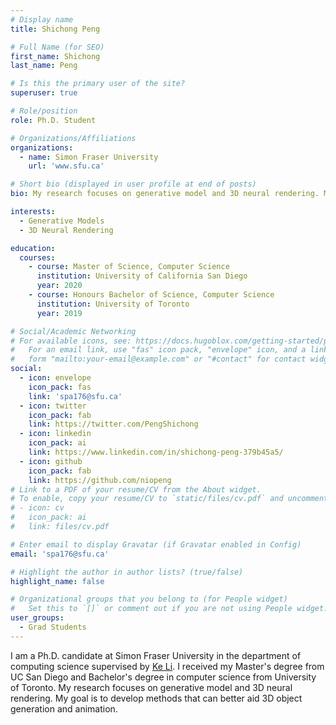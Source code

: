 ```yaml
---
# Display name
title: Shichong Peng

# Full Name (for SEO)
first_name: Shichong
last_name: Peng

# Is this the primary user of the site?
superuser: true

# Role/position
role: Ph.D. Student

# Organizations/Affiliations
organizations:
  - name: Simon Fraser University
    url: 'www.sfu.ca'

# Short bio (displayed in user profile at end of posts)
bio: My research focuses on generative model and 3D neural rendering. My goal is to develop methods that can better aid 3D object generation and animation. 

interests:
  - Generative Models
  - 3D Neural Rendering

education:
  courses:
    - course: Master of Science, Computer Science
      institution: University of California San Diego
      year: 2020
    - course: Honours Bachelor of Science, Computer Science
      institution: University of Toronto
      year: 2019

# Social/Academic Networking
# For available icons, see: https://docs.hugoblox.com/getting-started/page-builder/#icons
#   For an email link, use "fas" icon pack, "envelope" icon, and a link in the
#   form "mailto:your-email@example.com" or "#contact" for contact widget.
social:
  - icon: envelope
    icon_pack: fas
    link: 'spa176@sfu.ca'
  - icon: twitter
    icon_pack: fab
    link: https://twitter.com/PengShichong
  - icon: linkedin
    icon_pack: ai
    link: https://www.linkedin.com/in/shichong-peng-379b45a5/
  - icon: github
    icon_pack: fab
    link: https://github.com/niopeng
# Link to a PDF of your resume/CV from the About widget.
# To enable, copy your resume/CV to `static/files/cv.pdf` and uncomment the lines below.
# - icon: cv
#   icon_pack: ai
#   link: files/cv.pdf

# Enter email to display Gravatar (if Gravatar enabled in Config)
email: 'spa176@sfu.ca'

# Highlight the author in author lists? (true/false)
highlight_name: false

# Organizational groups that you belong to (for People widget)
#   Set this to `[]` or comment out if you are not using People widget.
user_groups:
  - Grad Students
---
```


I am a Ph.D. candidate at Simon Fraser University in the department of computing science supervised by [Ke Li](https://www.sfu.ca/~keli//). I received my Master's degree from UC San Diego and Bachelor's degree in computer science from University of Toronto. My research focuses on generative model and 3D neural rendering. My goal is to develop methods that can better aid 3D object generation and animation. 